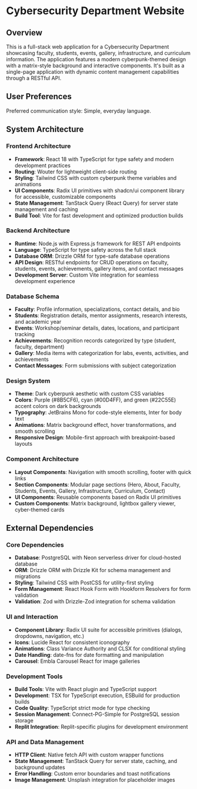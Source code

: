 # Cybersecurity Department Website

## Overview

This is a full-stack web application for a Cybersecurity Department showcasing faculty, students, events, gallery, infrastructure, and curriculum information. The application features a modern cyberpunk-themed design with a matrix-style background and interactive components. It's built as a single-page application with dynamic content management capabilities through a RESTful API.

## User Preferences

Preferred communication style: Simple, everyday language.

## System Architecture

### Frontend Architecture
- **Framework**: React 18 with TypeScript for type safety and modern development practices
- **Routing**: Wouter for lightweight client-side routing
- **Styling**: Tailwind CSS with custom cyberpunk theme variables and animations
- **UI Components**: Radix UI primitives with shadcn/ui component library for accessible, customizable components
- **State Management**: TanStack Query (React Query) for server state management and caching
- **Build Tool**: Vite for fast development and optimized production builds

### Backend Architecture
- **Runtime**: Node.js with Express.js framework for REST API endpoints
- **Language**: TypeScript for type safety across the full stack
- **Database ORM**: Drizzle ORM for type-safe database operations
- **API Design**: RESTful endpoints for CRUD operations on faculty, students, events, achievements, gallery items, and contact messages
- **Development Server**: Custom Vite integration for seamless development experience

### Database Schema
- **Faculty**: Profile information, specializations, contact details, and bio
- **Students**: Registration details, mentor assignments, research interests, and academic year
- **Events**: Workshop/seminar details, dates, locations, and participant tracking
- **Achievements**: Recognition records categorized by type (student, faculty, department)
- **Gallery**: Media items with categorization for labs, events, activities, and achievements
- **Contact Messages**: Form submissions with subject categorization

### Design System
- **Theme**: Dark cyberpunk aesthetic with custom CSS variables
- **Colors**: Purple (#8B5CF6), cyan (#00D4FF), and green (#22C55E) accent colors on dark backgrounds
- **Typography**: JetBrains Mono for code-style elements, Inter for body text
- **Animations**: Matrix background effect, hover transformations, and smooth scrolling
- **Responsive Design**: Mobile-first approach with breakpoint-based layouts

### Component Architecture
- **Layout Components**: Navigation with smooth scrolling, footer with quick links
- **Section Components**: Modular page sections (Hero, About, Faculty, Students, Events, Gallery, Infrastructure, Curriculum, Contact)
- **UI Components**: Reusable components based on Radix UI primitives
- **Custom Components**: Matrix background, lightbox gallery viewer, cyber-themed cards

## External Dependencies

### Core Dependencies
- **Database**: PostgreSQL with Neon serverless driver for cloud-hosted database
- **ORM**: Drizzle ORM with Drizzle Kit for schema management and migrations
- **Styling**: Tailwind CSS with PostCSS for utility-first styling
- **Form Management**: React Hook Form with Hookform Resolvers for form validation
- **Validation**: Zod with Drizzle-Zod integration for schema validation

### UI and Interaction
- **Component Library**: Radix UI suite for accessible primitives (dialogs, dropdowns, navigation, etc.)
- **Icons**: Lucide React for consistent iconography
- **Animations**: Class Variance Authority and CLSX for conditional styling
- **Date Handling**: date-fns for date formatting and manipulation
- **Carousel**: Embla Carousel React for image galleries

### Development Tools
- **Build Tools**: Vite with React plugin and TypeScript support
- **Development**: TSX for TypeScript execution, ESBuild for production builds
- **Code Quality**: TypeScript strict mode for type checking
- **Session Management**: Connect-PG-Simple for PostgreSQL session storage
- **Replit Integration**: Replit-specific plugins for development environment

### API and Data Management
- **HTTP Client**: Native fetch API with custom wrapper functions
- **State Management**: TanStack Query for server state, caching, and background updates
- **Error Handling**: Custom error boundaries and toast notifications
- **Image Management**: Unsplash integration for placeholder images